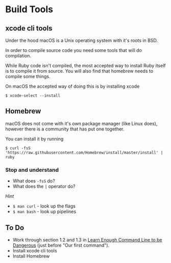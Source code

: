 # Build Tools

## xcode cli tools

Under the hood macOS is a Unix operating system with it's roots in BSD.

In order to compile source code you need some tools that will do compilation.

While Ruby code isn't compiled, the most accepted way to install Ruby itself is to compile it from source. You will also find that homebrew needs to compile some things.

On macOS the accepted way of doing this is by installing xcode

`$ xcode-select --install`

## Homebrew

macOS does not come with it's own package manager (like Linux does), however there is a community that has put one together. 

You can install it by running

`$ curl -fsS 'https://raw.githubusercontent.com/Homebrew/install/master/install' | ruby`


### Stop and understand

* What does `-fsS` do?
* What does the `|` operator do?

_Hint_

* `$ man curl` - look up the flags
* `$ man bash` - look up pipelines


## To Do

* Work through section 1.2 and 1.3 in [Learn Enough Command Line to be Dangerous](https://www.learnenough.com/command-line-tutorial) (just before "Our first command").
* Install xcode cli tools
* Install Homebrew
